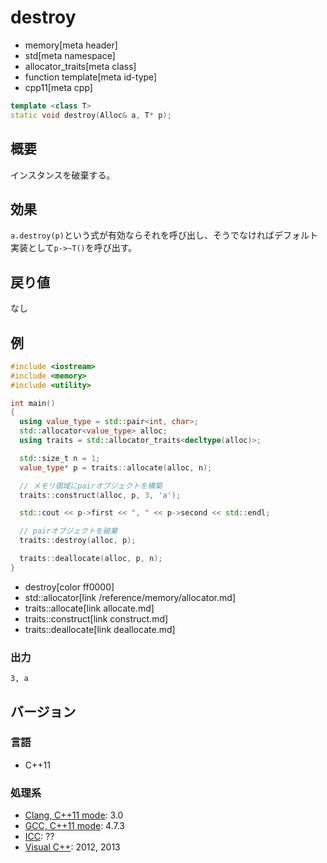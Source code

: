 # destroy
* memory[meta header]
* std[meta namespace]
* allocator_traits[meta class]
* function template[meta id-type]
* cpp11[meta cpp]

```cpp
template <class T>
static void destroy(Alloc& a, T* p);
```

## 概要
インスタンスを破棄する。


## 効果
`a.destroy(p)`という式が有効ならそれを呼び出し、そうでなければデフォルト実装として`p->~T()`を呼び出す。


## 戻り値
なし


## 例
```cpp example
#include <iostream>
#include <memory>
#include <utility>

int main()
{
  using value_type = std::pair<int, char>;
  std::allocator<value_type> alloc;
  using traits = std::allocator_traits<decltype(alloc)>;

  std::size_t n = 1;
  value_type* p = traits::allocate(alloc, n);

  // メモリ領域にpairオブジェクトを構築
  traits::construct(alloc, p, 3, 'a');

  std::cout << p->first << ", " << p->second << std::endl;

  // pairオブジェクトを破棄
  traits::destroy(alloc, p);

  traits::deallocate(alloc, p, n);
}
```
* destroy[color ff0000]
* std::allocator[link /reference/memory/allocator.md]
* traits::allocate[link allocate.md]
* traits::construct[link construct.md]
* traits::deallocate[link deallocate.md]

### 出力
```
3, a
```

## バージョン
### 言語
- C++11

### 処理系
- [Clang, C++11 mode](/implementation.md#clang): 3.0
- [GCC, C++11 mode](/implementation.md#gcc): 4.7.3
- [ICC](/implementation.md#icc): ??
- [Visual C++](/implementation.md#visual_cpp): 2012, 2013
